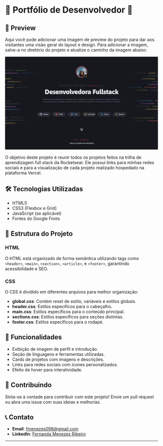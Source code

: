 # 🌟 Portfólio de Desenvolvedor 🌟

## 📸 Preview

Aqui você pode adicionar uma imagem de preview do projeto para dar aos visitantes uma visão geral do layout e design. Para adicionar a imagem, salve-a no diretório do projeto e atualize o caminho da imagem abaixo:

![Preview do Projeto](assets/preview-portfolio-dev.png)

O objetivo deste projeto é reunir todos os projetos feitos na trilha de aprendizagem full stack da Rocketseat. Ele possui links para minhas redes sociais e para a visualização de cada projeto realizado hospedado na plataforma Vercel.

## 🛠️ Tecnologias Utilizadas

- HTML5
- CSS3 (Flexbox e Grid)
- JavaScript (se aplicável)
- Fontes do Google Fonts

## 📂 Estrutura do Projeto

### HTML

O HTML está organizado de forma semântica utilizando tags como `<header>`, `<main>`, `<section>`, `<article>`, e `<footer>`, garantindo acessibilidade e SEO.


### CSS

O CSS é dividido em diferentes arquivos para melhor organização:
- **global.css**: Contém reset de estilo, variáveis e estilos globais.
- **header.css**: Estilos específicos para o cabeçalho.
- **main.css**: Estilos específicos para o conteúdo principal.
- **sections.css**: Estilos específicos para seções distintas.
- **footer.css**: Estilos específicos para o rodapé.

## 🎨 Funcionalidades

- Exibição de imagem de perfil e introdução.
- Seção de linguagens e ferramentas utilizadas.
- Cards de projetos com imagens e descrições.
- Links para redes sociais com ícones personalizados.
- Efeito de hover para interatividade.

## 🤝 Contribuindo

Sinta-se à vontade para contribuir com este projeto! Envie um pull request ou abra uma issue com suas ideias e melhorias.

## 📞 Contato

- **Email**: [fmenezes098@gmail.com](mailto:fmenezes098@gmail.com)
- **LinkedIn**: [Fernanda Menezes Ribeiro](https://www.linkedin.com/in/fernanda-menezes-ribeiro/)

---

